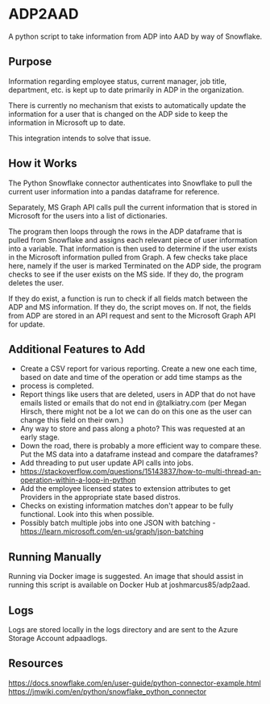 # ADP2AAD
 A python script to take information from ADP into AAD by way of Snowflake. 

## Purpose
Information regarding employee status, current manager, job title, department, etc. is kept up to date primarily in ADP in the organization. 

There is currently no mechanism that exists to automatically update the information for a user that is changed on the ADP side to keep the information in Microsoft up to date. 

This integration intends to solve that issue. 

## How it Works

The Python Snowflake connector authenticates into Snowflake to pull the current user information into a pandas dataframe for reference. 

Separately, MS Graph API calls pull the current information that is stored in Microsoft for the users into a list of dictionaries. 

The program then loops through the rows in the ADP dataframe that is pulled from Snowflake and assigns each relevant piece of user information into a variable. That information is then used to determine if the user exists in the Microsoft information pulled from Graph. A few checks take place here, namely if the user is marked Terminated on the ADP side, the program checks to see if the user exists on the MS side. If they do, the program deletes the user. 

If they do exist, a function is run to check if all fields match between the ADP and MS information. If they do, the script moves on. If not, the fields from ADP are stored in an API request and sent to the Microsoft Graph API for update. 

## Additional Features to Add

- Create a CSV report for various reporting. Create a new one each time, based on date and time of the operation or add time stamps as the
- process is completed.
- Report things like users that are deleted, users in ADP that do not have emails listed or emails that do not end in @talkiatry.com (per Megan Hirsch, there might not be a lot we can do on this one as the user can change this field on their own.)
- Any way to store and pass along a photo? This was requested at an early stage.
- Down the road, there is probably a more efficient way to compare these. Put the MS data into a dataframe instead and compare the dataframes?
- Add threading to put user update API calls into jobs.
- https://stackoverflow.com/questions/15143837/how-to-multi-thread-an-operation-within-a-loop-in-python
- Add the employee licensed states to extension attributes to get Providers in the appropriate state based distros. 
- Checks on existing information matches don't appear to be fully functional. Look into this when possible. 
- Possibly batch multiple jobs into one JSON with batching - https://learn.microsoft.com/en-us/graph/json-batching

## Running Manually

Running via Docker image is suggested. An image that should assist in running this script is available on Docker Hub at joshmarcus85/adp2aad.

## Logs

Logs are stored locally in the logs directory and are sent to the Azure Storage Account adpaadlogs.

## Resources

https://docs.snowflake.com/en/user-guide/python-connector-example.html
https://jmwiki.com/en/python/snowflake_python_connector